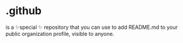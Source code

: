 # .github
is a ✨special ✨ repository that you can use to add README.md to your public organization profile, visible to anyone. 
